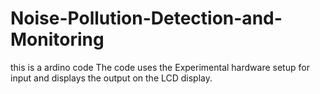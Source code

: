 # Noise-Pollution-Detection-and-Monitoring
this is a ardino code
The code uses the Experimental hardware setup for input and
displays the output on the LCD display.
